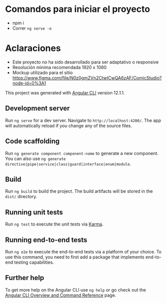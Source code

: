 # Comandos para iniciar el proyecto

- npm i
- Correr `ng serve -o`

# Aclaraciones

- Este proyecto no ha sido desarrollado para ser adaptativo o responsive
- Resolución minima recomendada 1920 x 1080
- Mockup utilizado para el sitio https://www.figma.com/file/N0z0gmZVn2CtwICwQA6zAF/ComicStudio?node-id=0%3A1

This project was generated with [Angular CLI](https://github.com/angular/angular-cli) version 12.1.1.

## Development server

Run `ng serve` for a dev server. Navigate to `http://localhost:4200/`. The app will automatically reload if you change any of the source files.

## Code scaffolding

Run `ng generate component component-name` to generate a new component. You can also use `ng generate directive|pipe|service|class|guard|interface|enum|module`.

## Build

Run `ng build` to build the project. The build artifacts will be stored in the `dist/` directory.

## Running unit tests

Run `ng test` to execute the unit tests via [Karma](https://karma-runner.github.io).

## Running end-to-end tests

Run `ng e2e` to execute the end-to-end tests via a platform of your choice. To use this command, you need to first add a package that implements end-to-end testing capabilities.

## Further help

To get more help on the Angular CLI use `ng help` or go check out the [Angular CLI Overview and Command Reference](https://angular.io/cli) page.
